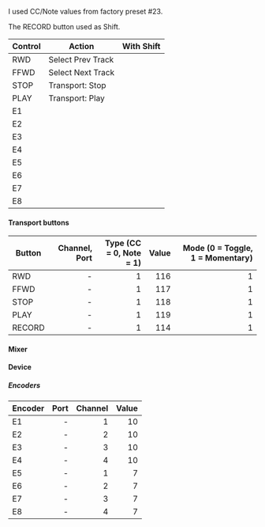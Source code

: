 I used CC/Note values from factory preset #23.

The RECORD button used as Shift.

| Control | Action             | With Shift |
| ------- | ------------------ | ---------- |
| RWD     | Select Prev Track  |            |
| FFWD    | Select Next Track  |            |
| STOP    | Transport: Stop    |            |
| PLAY    | Transport: Play    |            |
| E1      |                    |            |
| E2      |                    |            |
| E3      |                    |            |
| E4      |                    |            |
| E5      |                    |            |
| E6      |                    |            |
| E7      |                    |            |
| E8      |                    |            |
 

#### Transport buttons
| Button | Channel, Port | Type (CC = 0, Note = 1) | Value | Mode (0 = Toggle, 1 = Momentary) |
| ------ | ------------: | ----------------------: | ----: | -------------------------------: |
| RWD    |             - |                       1 |   116 |                                1 | 
| FFWD   |             - |                       1 |   117 |                                1 |
| STOP   |             - |                       1 |   118 |                                1 | 
| PLAY   |             - |                       1 |   119 |                                1 | 
| RECORD |             - |                       1 |   114 |                                1 | 
 

#### Mixer


#### Device 
##### Encoders
| Encoder | Port | Channel | Value |
| ------- | ---: | ------: | -----:|
| E1      |    - |       1 |    10 | 
| E2      |    - |       2 |    10 | 
| E3      |    - |       3 |    10 | 
| E4      |    - |       4 |    10 | 
| E5      |    - |       1 |     7 | 
| E6      |    - |       2 |     7 | 
| E7      |    - |       3 |     7 | 
| E8      |    - |       4 |     7 |
